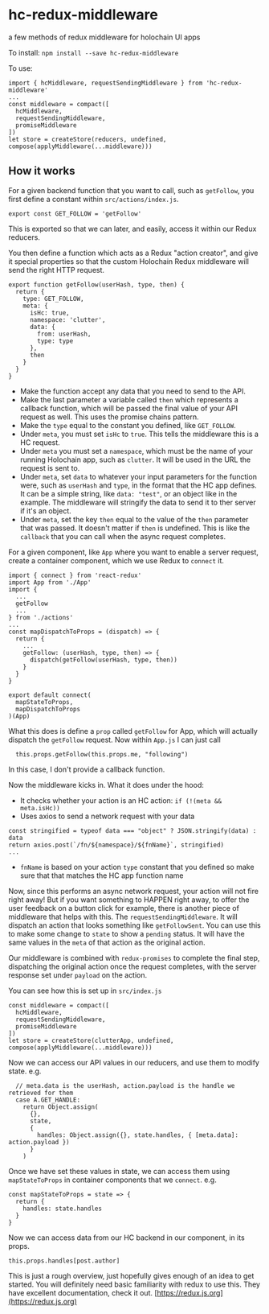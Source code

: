 # hc-redux-middleware
a few methods of redux middleware for holochain UI apps

To install: `npm install --save hc-redux-middleware`

To use:

```
import { hcMiddleware, requestSendingMiddleware } from 'hc-redux-middleware'
... 
const middleware = compact([
  hcMiddleware,
  requestSendingMiddleware,
  promiseMiddleware
])
let store = createStore(reducers, undefined, compose(applyMiddleware(...middleware)))
```

## How it works

For a given backend function that you want to call, such as `getFollow`, you first define a constant within `src/actions/index.js`.

```
export const GET_FOLLOW = 'getFollow'
```
This is exported so that we can later, and easily, access it within our Redux reducers.

You then define a function which acts as a Redux "action creator", and give it special properties so that the custom
Holochain Redux middleware will send the right HTTP request.

```
export function getFollow(userHash, type, then) {
  return {
    type: GET_FOLLOW,
    meta: {
      isHc: true,
      namespace: 'clutter',
      data: {
        from: userHash,
        type: type
      },
      then
    }
  }
}
```

- Make the function accept any data that you need to send to the API.
- Make the last parameter a variable called `then` which represents a callback function, which will be passed the final value of your API request as well. This uses the promise chains pattern.
- Make the `type` equal to the constant you defined, like `GET_FOLLOW`.
- Under `meta`, you must set `isHc` to `true`. This tells the middleware this is a HC request.
- Under `meta` you must set a `namespace`, which must be the name of your running Holochain app, such as `clutter`. It will be used in the URL the request is sent to.
- Under `meta`, set `data` to whatever your input parameters for the function were, such as `userHash` and `type`, in the format that the HC app defines. It can be a simple string, like `data: "test"`, or an object like in the example. The middleware will stringify the data to send it to ther server if it's an object.
- Under `meta`, set the key `then` equal to the value of the `then` parameter that was passed. It doesn't matter if `then` is undefined. This is like the `callback` that you can call when the async request completes.

For a given component, like `App` where you want to enable a server request, create a container component, which we use Redux to `connect` it.

```
import { connect } from 'react-redux'
import App from './App'
import {
  ...
  getFollow
  ...
} from './actions'
...
const mapDispatchToProps = (dispatch) => {
  return {
    ...
    getFollow: (userHash, type, then) => {
      dispatch(getFollow(userHash, type, then))
    }
  }
}

export default connect(
  mapStateToProps,
  mapDispatchToProps
)(App)
```

What this does is define a `prop` called `getFollow` for App, which will actually dispatch the `getFollow` request.
Now within `App.js` I can just call

```
  this.props.getFollow(this.props.me, "following")
```

In this case, I don't provide a callback function.

Now the middleware kicks in. What it does under the hood:
- It checks whether your action is an HC action: `if (!(meta && meta.isHc))`
- Uses axios to send a network request with your data

```
const stringified = typeof data === "object" ? JSON.stringify(data) : data
return axios.post(`/fn/${namespace}/${fnName}`, stringified)
...
```

- `fnName` is based on your action `type` constant that you defined so make sure that that matches the HC app function name

Now, since this performs an async network request, your action will not fire right away! But if you want something to HAPPEN right away, to offer the user feedback on a button click for example, there is another piece of middleware that helps with this. The `requestSendingMiddleware`. It will dispatch an action that looks something like `getFollowSent`.
You can use this to make some change to `state` to show a `pending` status. It will have the same values in the `meta` of that action as the original action.

Our middleware is combined with `redux-promises` to complete the final step, dispatching the original action once the request completes, with the server response set under `payload` on the action.

You can see how this is set up in `src/index.js`

```
const middleware = compact([
  hcMiddleware,
  requestSendingMiddleware,
  promiseMiddleware
])
let store = createStore(clutterApp, undefined, compose(applyMiddleware(...middleware)))
```

Now we can access our API values in our reducers, and use them to modify state. e.g.

```
  // meta.data is the userHash, action.payload is the handle we retrieved for them
  case A.GET_HANDLE:
    return Object.assign(
      {},
      state,
      {
        handles: Object.assign({}, state.handles, { [meta.data]: action.payload })
      }
    )
```

Once we have set these values in state, we can access them using `mapStateToProps` in container components that we `connect`. e.g.

```
const mapStateToProps = state => {
  return {
    handles: state.handles
  }
}
```

Now we can access data from our HC backend in our component, in its props.

```
this.props.handles[post.author]
```

This is just a rough overview, just hopefully gives enough of an idea to get started. You will definitely need basic familiarity with redux to use this. They have excellent documentation, check it out.
[https://redux.js.org](https://redux.js.org)








